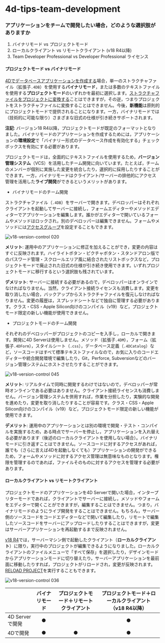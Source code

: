 # 4d-tips-team-development

### アプリケーションをチームで開発したい場合，どのような選択肢がありますか

1. バイナリモード vs プロジェクトモード
1. ローカルクライアント vs リモートクライアント (v18 R4以降)
1. Team Developer Professional vs Developer Professional ライセンス

#### プロジェクトモード vs バイナリモード

[4Dでデータベースアプリケーションを作成する](https://doc.4d.com/4Dv18/4D/18/Creating-a-new-database.300-4575701.ja.html)場合，単一のストラクチャファイル（拡張子`.4DB`）を使用する**バイナリモード**，または多数のテキストファイルを使用する**プロジェクトモード**のいずれかを最初に選択します。[ストラクチャファイルをプロジェクトに変換する](https://doc.4d.com/4Dv18/4D/18/Converting-databases-to-projects.300-4606146.ja.html)ことはできますが，その逆，つまりプロジェクトをストラクチャファイルに変換することはできません。今後，**新機能**は原則的にプロジェクトモードで提供されることになります。一方，バイナリモードでは（技術的に可能な限り）さまざまな旧式の仕様が引き続きサポートされます。

**注記**: バージョン18 R4以降，プロジェクトモードが既定のフォーマットとなりました。バイナリモードのアプリケーションを作成するためには，アプリケーションの**環境設定**で「バイナリー形式のデータベース作成を有効化する」チェックボックスを有効にする必要があります。

プロジェクトモードは，全面的にテキストファイルを使用するため，**バージョン管理システム**（VCS）を活用したチーム開発に向いています。たとえば，チームのメンバーが個別に実施した変更を統合したり，選択的に採用したりすることができます。一方，バイナリモードはクライアント/サーバーの排他的にアクセス管理を活用した**ライブ開発**ができるというメリットがあります。

* バイナリモードのチーム開発

ストラクチャファイル（`.4DB`）をサーバーで開きます。デベロッパーはそれぞれクライアントを起動してサーバーに接続し，フォームエディターやメソッドエディターでアプリケーションを編集します。誰かがエディターで開いているフォームやメソッドはロックされ，別のデベロッパーは編集できません。フォームやメソッドには[アクセスグループ](https://doc.4d.com/4Dv18/4D/18/Assigning-a-group-to-database-objects.300-4575496.ja.html)を設定することもできます。

![v18-version-control 020](https://user-images.githubusercontent.com/1725068/110051746-c1cf7900-7d99-11eb-8009-a70cf76b3001.jpeg)

**メリット**: 運用中のアプリケーションに修正を加えることができ，変更の内容はすぐに反映されます。ハイライトボタン・ピクチャボタン・スタンドアロン版でのパスワード管理・スクロールエリア風に結合されたリストボックスなど，プロジェクトモードで廃止された旧式の仕様が引き続き使用できます。いずれプロジェクトモードに移行するという選択肢も残されています。

**デメリット**: サーバーに接続する必要があるので，デベロッパーはオンラインでなければなりません。当然，クライアント接続ライセンスも消費します。変更を取り消したい場合，バックアップからストラクチャファイルを復元しなければなりません。変更の履歴は，スプレッドシートなどで独自に管理する必要があります。クラス・CSS・Apple Silicon向けのコンパイル（v19）など，プロジェクトモード限定の新しい機能が使用できません。

* プロジェクトモードのチーム開発

それぞれのデベロッパーがプロジェクトのコピーを入手し，ローカルで開きます。開発に4D Serverは使用しません。メソッド（拡張子`.4DM`），フォーム（拡張子`.4DForm`），スタイルシート（`.css`），データベース定義（`.4DCatalog`）など，ソースコードはすべて標準テキストファイルなので，お気に入りのコードエディターや統合開発環境で編集したり，Git，Perforce, Subversionなどのバージョン管理システムにホストさせたりすることができます。

![v18-version-control 045](https://user-images.githubusercontent.com/1725068/110053871-74550b00-7d9d-11eb-9472-f2d4735ff3b9.jpeg)

**メリット**: リアルタイムで同時に開発するわけではないので，デベロッパーが常時オンラインである必要はありません。クライアント接続ライセンスも消費しません。バージョン管理システムを併用すれば，作業を分担したり，実験的な開発を進めたり，変更を取り消したりすることが容易です。クラス・CSS・Apple Silicon向けのコンパイル（v19）など，プロジェクトモード限定の新しい機能が使用できます。

**デメリット**: 運用中のアプリケーションとは別の環境で開発・テスト・コンパイルを実施するため，ある時点でサーバーを停止し，アプリケーションを入れ替える必要があります（後述のローカルクライアントを使用しない場合）。バイナリモードに引き返すことはできません。ソースコードに対するアクセスがあれば，誰でも（さらに言えば4Dを起動しなくても）アプリケーションの開発ができるため，フォームやメソッドに対するアクセス管理は無意味なものとなります。権限を管理するのであれば，ファイルそのものに対するアクセスを管理する必要があります。

#### ローカルクライアント vs リモートクライアント

プロジェクトモードのアプリケーションを4D Serverで開いた場合，インタープリターモードであれば，クライアントでサーバーに接続し，メソッドやフォームをエディターで開くことができますが，編集することはできません。つまり，バイナリモードのようにライブ開発をすることはできません。もちろん，サーバー側のソースコードをコードエディターなどで開いて編集したり，リモートで編集したソースコードをサーバーにアップロードしたりすることはできますが，変更はサーバーアプリケーションを再起動するまで反映されません。

[v18 R4](https://blog.4d.com/server-code-development-in-project-applications/)では，サーバーマシン側で起動したクライアント（**ローカルクライアント**）に限り，実行中のプロジェクトが編集できるようになりました。ローカルクライアントのファイルメニューで「すべて保存」を選択したり，デザインモードからアプリケーションモードに切り替えたり，サーバーアプリケーションを最前面に移動したりすれば，プロジェクトがリロードされ，変更が反映されます。[RELOAD PROJECT](https://doc.4d.com/4Dv18R5/4D/18-R5/RELOAD-PROJECT.301-5128720.ja.html)を実行することもできます。

![v18-version-control 036](https://user-images.githubusercontent.com/1725068/110056218-bb44ff80-7da1-11eb-9926-5ada59152f1b.jpeg)

|　| バイナリモード | プロジェクトモード＋リモートクライアント | プロジェクトモード＋ローカルクライアント（v18 R4以降） |
|:-- |:--:|:--:|:--:|
|4D Serverで開発| ● |  | ● |
|4Dで開発| ● | ● | ● |
